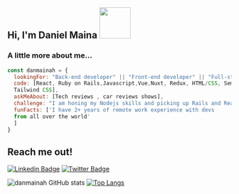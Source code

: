 
<h2> Hi, I'm Daniel Maina <img src="https://media.giphy.com/media/26Fxy3Iz1ari8oytO/giphy.gif" width="70"></h2>


###  A little more about me...  

```javascript
const danmainah = {
  lookingFor: "Back-end developer" || "Front-end developer" || "Full-stack web developer",
  code: [React, Ruby on Rails,Javascript,Vue,Nuxt, Redux, HTML/CSS, Semantic UI, Bootstrap, 
  Tailwind CSS],
  askMeAbout: [Tech reviews , car reviews shows],
  challenge: "I am honing my Nodejs skills and picking up Rails and React",
  funFacts: ['I have 2+ years of remote work experience with devs 
  from all over the world' 
  ]
}

```
## Reach me out!
[![Linkedin Badge](https://img.shields.io/badge/-Daniel%20Maina-blue?style=flat-square&logo=Linkedin&logoColor=white&link=https://www.linkedin.com/in/ellievillalejos/)](https://www.linkedin.com/in/daniel-maina-315a38191/)
[![Twitter Badge](https://img.shields.io/badge/-@danmainah_-1ca0f1?style=flat-square&labelColor=1ca0f1&logo=twitter&logoColor=white&link=https://twitter.com/miss_elliev)](https://twitter.com/danmainah)


![danmainah GitHub stats](https://github-readme-stats.vercel.app/api?username=danmainah&show_icons=true&theme=radical)
[![Top Langs](https://github-readme-stats.vercel.app/api/top-langs/?username=danmainah&theme=radical)](https://github.com/danmainah/github-readme-stats)
